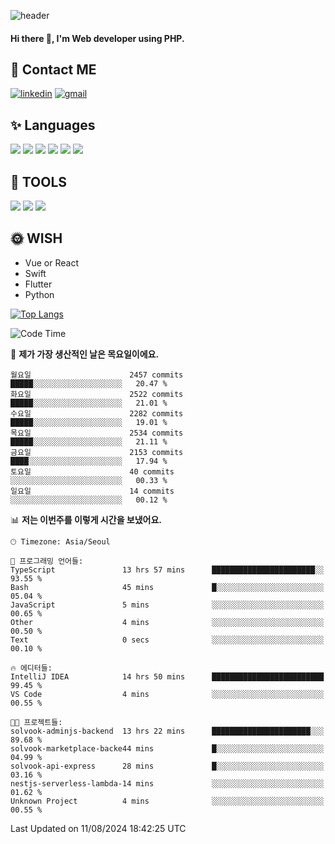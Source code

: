 ![header](https://capsule-render.vercel.app/api?type=waving&color=auto&height=300&section=header&text=Elin&fontSize=90&animation=twinkling)

#### Hi there 👋, I'm <b>Web developer</b> using PHP. ####

<!--
- 🔭 I’m currently working on Uniwill
- 🌱 I’m currently learning Vue or React or Python.
-->

<!---#### I am PHP developer --->

## 💌 Contact ME ###
[<img src='https://img.shields.io/badge/-EunjiKo-%230A66C2?style=flat-square&logo=LinkedIn&logoColor=white' alt='linkedin'>](https://www.linkedin.com/in/https://www.linkedin.com/in/eunji-ko-00a907164//)  [<img src='https://img.shields.io/badge/-einee214%40gmail.com-%23EA4335?style=flat-square&logo=Gmail&logoColor=white' alt='gmail'>](einee214@gmail.com)  


## ✨ Languages
<img src='https://img.shields.io/badge/-PHP-%23777BB4?style=for-the-badge&logo=PHP&logoColor=white'> <img src='https://img.shields.io/badge/-Laravel-%23FF2D20?style=for-the-badge&logo=Laravel&logoColor=white'> <img src='https://img.shields.io/badge/Jquery-%230769AD?style=for-the-badge&logo=Jquery&logoColor=white'> <img src='https://img.shields.io/badge/CSS3-%231572B6?style=for-the-badge&logo=CSS3&logoColor=white'> <img src='https://img.shields.io/badge/Bootstrap-%237952B3?style=for-the-badge&logo=Bootstrap&logoColor=white' > <img src='https://img.shields.io/badge/MySQL-%234479A1?style=for-the-badge&logo=MySQL&logoColor=white' >

## 🌷 TOOLS
<img src='https://img.shields.io/badge/PHPSTORM-%23000000?style=for-the-badge&logo=PhpStorm&logoColor=white' > <img src='https://img.shields.io/badge/GitLab-%23FCA121?style=for-the-badge&logo=GitLab&logoColor=white' > <img src='https://img.shields.io/badge/GitHub-%23181717?style=for-the-badge&logo=GitHub&logoColor=white'>


## 🌞 WISH
- Vue or React
- Swift
- Flutter
- Python


[![Top Langs](https://github-readme-stats.vercel.app/api/top-langs/?username=ein214&layout=compact)](https://github.com/anuraghazra/github-readme-stats)

<!--START_SECTION:waka-->
![Code Time](http://img.shields.io/badge/Code%20Time-3%2C690%20hrs%2045%20mins-blue)

📅 **제가 가장 생산적인 날은 목요일이에요.** 

```text
월요일                      2457 commits        █████░░░░░░░░░░░░░░░░░░░░   20.47 % 
화요일                      2522 commits        █████░░░░░░░░░░░░░░░░░░░░   21.01 % 
수요일                      2282 commits        █████░░░░░░░░░░░░░░░░░░░░   19.01 % 
목요일                      2534 commits        █████░░░░░░░░░░░░░░░░░░░░   21.11 % 
금요일                      2153 commits        ████░░░░░░░░░░░░░░░░░░░░░   17.94 % 
토요일                      40 commits          ░░░░░░░░░░░░░░░░░░░░░░░░░   00.33 % 
일요일                      14 commits          ░░░░░░░░░░░░░░░░░░░░░░░░░   00.12 % 
```


📊 **저는 이번주를 이렇게 시간을 보냈어요.** 

```text
🕑︎ Timezone: Asia/Seoul

💬 프로그래밍 언어들: 
TypeScript               13 hrs 57 mins      ███████████████████████░░   93.55 % 
Bash                     45 mins             █░░░░░░░░░░░░░░░░░░░░░░░░   05.04 % 
JavaScript               5 mins              ░░░░░░░░░░░░░░░░░░░░░░░░░   00.65 % 
Other                    4 mins              ░░░░░░░░░░░░░░░░░░░░░░░░░   00.50 % 
Text                     0 secs              ░░░░░░░░░░░░░░░░░░░░░░░░░   00.10 % 

🔥 에디터들: 
IntelliJ IDEA            14 hrs 50 mins      █████████████████████████   99.45 % 
VS Code                  4 mins              ░░░░░░░░░░░░░░░░░░░░░░░░░   00.55 % 

🐱‍💻 프로젝트들: 
solvook-adminjs-backend  13 hrs 22 mins      ██████████████████████░░░   89.68 % 
solvook-marketplace-backe44 mins             █░░░░░░░░░░░░░░░░░░░░░░░░   04.99 % 
solvook-api-express      28 mins             █░░░░░░░░░░░░░░░░░░░░░░░░   03.16 % 
nestjs-serverless-lambda-14 mins             ░░░░░░░░░░░░░░░░░░░░░░░░░   01.62 % 
Unknown Project          4 mins              ░░░░░░░░░░░░░░░░░░░░░░░░░   00.55 % 
```


 Last Updated on 11/08/2024 18:42:25 UTC
<!--END_SECTION:waka-->

<!---![GitHub stats](https://github-readme-stats.vercel.app/api?username=ein214&show_icons=true&theme=dracula)  --->



